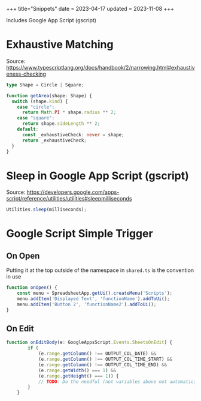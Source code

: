 +++
title="Snippets"
date = 2023-04-17
updated = 2023-11-08
+++

Includes Google App Script (gscript)

# Exhaustive Matching

Source: <https://www.typescriptlang.org/docs/handbook/2/narrowing.html#exhaustiveness-checking>

```ts
type Shape = Circle | Square;

function getArea(shape: Shape) {
  switch (shape.kind) {
    case "circle":
      return Math.PI * shape.radius ** 2;
    case "square":
      return shape.sideLength ** 2;
    default:
      const _exhaustiveCheck: never = shape;
      return _exhaustiveCheck;
  }
}
```

# Sleep in Google App Script (gscript)

Source: <https://developers.google.com/apps-script/reference/utilities/utilities#sleepmilliseconds>

```ts
Utilities.sleep(milliseconds);
```

# Google Script Simple Trigger
## On Open

Putting it at the top outside of the namespace in `shared.ts` is the convention in use

```ts
function onOpen() {
    const menu = SpreadsheetApp.getUi().createMenu('Scripts');
    menu.addItem('Displayed Text', 'functionName').addToUi();
    menu.addItem('Button 2', 'functionName2').addToUi();
}
```

## On Edit

```ts
function onEditBody(e: GoogleAppsScript.Events.SheetsOnEdit) {
        if (
            (e.range.getColumn() !== OUTPUT_COL_DATE) &&
            (e.range.getColumn() !== OUTPUT_COL_TIME_START) &&
            (e.range.getColumn() !== OUTPUT_COL_TIME_END) &&
            (e.range.getWidth() === 1) &&
            (e.range.getHeight() === 1)) {
            // TODO: Do the needful (not variables above not automatically defined)
        }
    }
```

